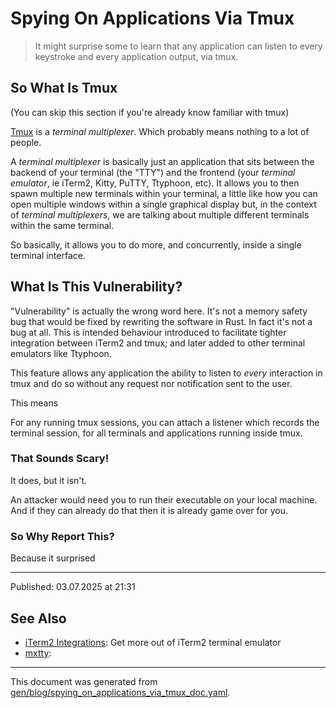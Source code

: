 # Spying On Applications Via Tmux

> It might surprise some to learn that any application can listen to every keystroke and every application output, via tmux.

## So What Is Tmux

(You can skip this section if you're already know familiar with tmux)

[Tmux](https://github.com/tmux/tmux) is a _terminal multiplexer_. Which probably means nothing to a lot of people.

A _terminal multiplexer_ is basically just an application that sits between the backend of your terminal (the "TTY") and the frontend (your _terminal emulator_, ie iTerm2, Kitty, PuTTY, Ttyphoon, etc). It allows you to then spawn multiple new terminals within your terminal, a little like how you can open multiple windows within a single graphical display but, in the context of _terminal multiplexers_, we are talking about multiple different terminals within the same terminal.

So basically, it allows you to do more, and concurrently, inside a single terminal interface.

## What Is This Vulnerability?

"Vulnerability" is actually the wrong word here. It's not a memory safety bug that would be fixed by rewriting the software in Rust. In fact it's not a bug at all. This is intended behaviour introduced to facilitate tighter integration between iTerm2 and tmux; and later added to other terminal emulators like Ttyphoon.

This feature allows any application the ability to listen to _every_ interaction in tmux and do so without any request nor notification sent to the user.

This means 

For any running tmux sessions, you can attach a listener which records the terminal session, for all terminals and applications running inside tmux.

### That Sounds Scary!

It does, but it isn't.

An attacker would need you to run their executable on your local machine. And if they can already do that then it is already game over for you.

### So Why Report This?

Because it surprised

<hr>

Published: 03.07.2025 at 21:31

## See Also

* [iTerm2 Integrations](../integrations/iterm2.md):
  Get more out of iTerm2 terminal emulator
* [mxtty](../blog/mxtty.md):
  

<hr/>

This document was generated from [gen/blog/spying_on_applications_via_tmux_doc.yaml](https://github.com/lmorg/murex/blob/master/gen/blog/spying_on_applications_via_tmux_doc.yaml).